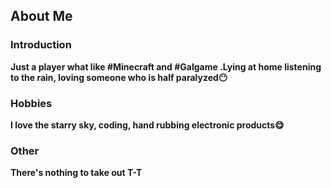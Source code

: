 ## **About Me**
### Introduction 
**Just a player what like #Minecraft and #Galgame .Lying at home listening to the rain, loving someone who is half paralyzed😶**

### Hobbies
**I love the starry sky, coding, hand rubbing electronic products😋**

### Other
**There's nothing to take out T-T**
